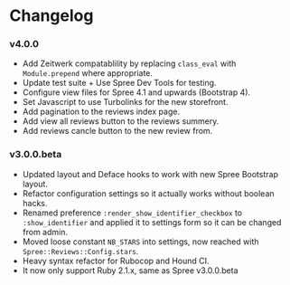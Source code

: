 # Changelog

### v4.0.0

* Add Zeitwerk compatablility by replacing `class_eval` with `Module.prepend` where appropriate.
* Update test suite + Use Spree Dev Tools for testing.
* Configure view files for Spree 4.1 and upwards (Bootstrap 4).
* Set Javascript to use Turbolinks for the new storefront.
* Add pagination to the reviews index page.
* Add view all reviews button to the reviews summery.
* Add reviews cancle button to the new review from.


### v3.0.0.beta

* Updated layout and Deface hooks to work with new Spree Bootstrap layout.
* Refactor configuration settings so it actually works without boolean hacks.
* Renamed preference `:render_show_identifier_checkbox` to `:show_identifier` and applied it to settings form so it can be changed from admin.
* Moved loose constant `NB_STARS` into settings, now reached with `Spree::Reviews::Config.stars`.
* Heavy syntax refactor for Rubocop and Hound CI.
* It now only support Ruby 2.1.x, same as Spree v3.0.0.beta
